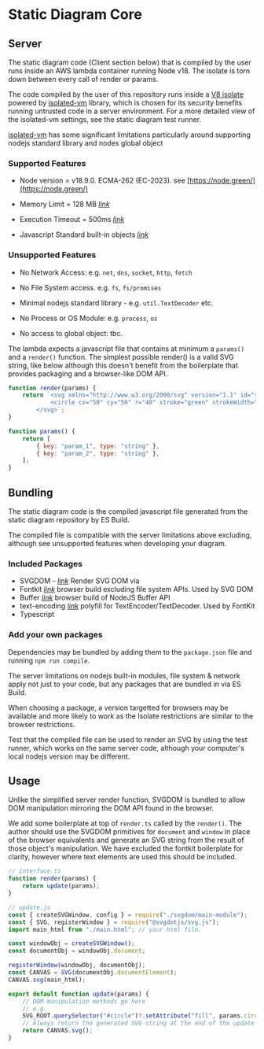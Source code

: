 # Static Diagram Core

## Server

The static diagram code (Client section below) that is compiled by the user runs inside an AWS lambda container running Node v18. The isolate is torn down between every call of render or params.

The code compiled by the user of this repository runs inside a [V8 isolate](https://v8docs.nodesource.com/node-0.8/d5/dda/classv8_1_1_isolate.html) powered by [isolated-vm](https://github.com/laverdet/isolated-vm) library, which is chosen for its security benefits running untrusted code in a server environment. For a more detailed view of the isolated-vm settings, see the static diagram test runner.

[isolated-vm](https://github.com/laverdet/isolated-vm) has some significant limitations particularly around supporting nodejs standard library and nodes global object

### Supported Features

-   Node version = v18.9.0. ECMA-262 (EC-2023). see [https://node.green/](https://node.green/)

-   Memory Limit = 128 MB _[link](https://github.com/laverdet/isolated-vm/blob/main/README.md#new-ivmisolateoptions)_

-   Execution Timeout = 500ms _[link](https://github.com/laverdet/isolated-vm/blob/main/README.md#contextevalsynccode-options)_

-   Javascript Standard built-in objects _[link](https://developer.mozilla.org/en-US/docs/Web/JavaScript/Reference/Global_Objects)_

### Unsupported Features

-   No Network Access: e.g. `net`, `dns`, `socket`, `http`, `fetch`

-   No File System access. e.g. `fs`, `fs/promises`

-   Minimal nodejs standard library - e.g. `util.TextDecoder` etc.

-   No Process or OS Module: e.g. `process`, `os`

-   No access to global object: tbc.

The lambda expects a javascript file that contains at minimum a `params()` and a `render()` function. The simplest possible render() is a valid SVG string, like below although this doesn't benefit from the boilerplate that provides packaging and a browser-like DOM API.

```javascript
function render(params) {
    return `<svg xmlns="http://www.w3.org/2000/svg" version="1.1" id="svg" viewBox="0 0 100 100">
            <circle cx="50" cy="50" r="40" stroke="green" strokeWidth="4" fill="yellow" />
        </svg>`;
}

function params() {
    return [
        { key: "param_1", type: "string" },
        { key: "param_2", type: "string" },
    ];
}
```

## Bundling

The static diagram code is the compiled javascript file generated from the static diagram repository by ES Build.

The compiled file is compatible with the server limitations above excluding, although see unsupported features when developing your diagram.

### Included Packages

-   SVGDOM - _[link](https://github.com/svgdotjs/svgdom)_ Render SVG DOM via
-   Fontkit _[link](https://github.com/foliojs/fontkit)_ browser build excluding file system APIs. Used by SVG DOM
-   Buffer _[link](https://github.com/feross/buffer)_ browser build of NodeJS Buffer API
-   text-encoding _[link](https://github.com/inexorabletash/text-encoding)_ polyfill for TextEncoder/TextDecoder. Used by FontKit
-   Typescript

### Add your own packages

Dependencies may be bundled by adding them to the `package.json` file and running `npm run compile`.

The server limitations on nodejs built-in modules, file system & network apply not just to your code, but any packages that are bundled in via ES Build.

When choosing a package, a version targetted for browsers may be available and more likely to work as the Isolate restrictions are similar to the browser restrictions.

Test that the compiled file can be used to render an SVG by using the test runner, which works on the same server code, although your computer's local nodejs version may be different.

## Usage

Unlike the simplified server render function, SVGDOM is bundled to allow DOM manipulation mirroring the DOM API found in the browser.

We add some boilerplate at top of `render.ts` called by the `render()`. The author should use the SVGDOM primitives for `document` and `window` in place of the browser equivalents and generate an SVG string from the result of those object's manipulation. We have excluded the fontkit boilerplate for clarity, however where text elements are used this should be included.

```javascript
// interface.ts
function render(params) {
    return update(params);
}

// update.js
const { createSVGWindow, config } = require("./svgdom/main-module");
const { SVG, registerWindow } = require("@svgdotjs/svg.js");
import main_html from "./main.html"; // your html file.

const windowObj = createSVGWindow();
const documentObj = windowObj.document;

registerWindow(windowObj, documentObj);
const CANVAS = SVG(documentObj.documentElement);
CANVAS.svg(main_html);

export default function update(params) {
    // DOM manipulation methods go here
    // e.g.
    SVG_ROOT.querySelector("#circle")?.setAttribute("fill", params.circleFill);
    // Always return the generated SVG string at the end of the update function.
    return CANVAS.svg();
}
```
